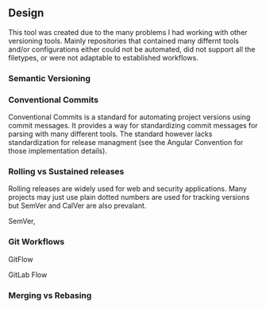 ## Design

This tool was created due to the many problems I had working with other versioning tools. Mainly
repositories that contained many differnt tools and/or configurations either could not be automated,
did not support all the filetypes, or were not adaptable to established workflows.

### Semantic Versioning

### Conventional Commits

Conventional Commits is a standard for automating project versions using commit messages. It
provides a way for standardizing commit messages for parsing with many different tools. The
standard however lacks standardization for release managment (see the Angular Convention for those
implementation details).

### Rolling vs Sustained releases

Rolling releases are widely used for web and security applications. Many projects may just use
plain dotted numbers are used for tracking versions but SemVer and CalVer are also prevalant.

SemVer,

### Git Workflows

GitFlow

GitLab Flow

### Merging vs Rebasing

